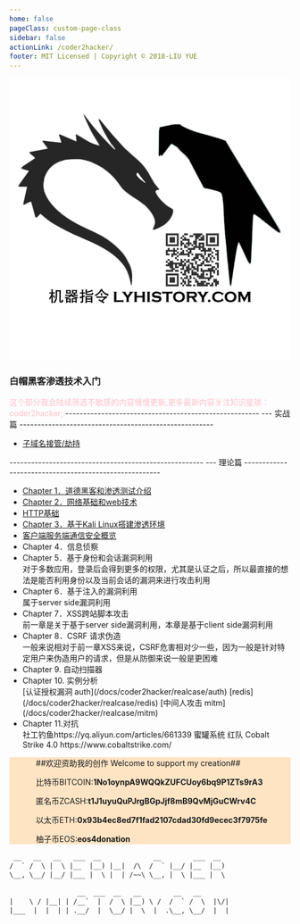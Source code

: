 ```yaml
---
home: false
pageClass: custom-page-class
sidebar: false
actionLink: /coder2hacker/
footer: MIT Licensed | Copyright © 2018-LIU YUE
---
```


<img class="header" src="/docs/docs_image/coder2hacker/kali.png"/>

<div>
	<h3>白帽黑客渗透技术入门</h3>
	<span style="color:pink;">这个部分我会陆续筛选不敏感的内容慢慢更新,更多最新内容关注知识星球：coder2hacker;</span>
    <span>
        ------------------------------------------------------
        --- 实战篇
        ------------------------------------------------------
    </span>
	<ul>
		<li><a href="/docs/coder2hacker/attack_vectors/domain_takeover">子域名接管/劫持</a></li>
    </ul>
    <span>
        ------------------------------------------------------
        --- 理论篇
        ------------------------------------------------------
    </span>
	<ul>
		<li><a href="/docs/coder2hacker/ch1_intro">Chapter 1．道德黑客和渗透测试介绍</a></li>
		<li><a href="/docs/coder2hacker/ch2_web">Chapter 2．网络基础和web技术</a></li>
        <li><a href="/docs/coder2hacker/basics_http">HTTP基础</a></li>
		<li><a href="/docs/coder2hacker/ch3_kali&targets">Chapter 3．基于Kali Linux搭建渗透环境</a></li>
		<li><a href="/docs/coder2hacker/overview_security_client2server">客户端服务端通信安全概览</a></li>
		<li>Chapter 4．信息侦察</li>
		<li>Chapter 5．基于身份和会话漏洞利用</li>
		对于多数应用，登录后会得到更多的权限，尤其是认证之后，所以最直接的想法是能否利用身份以及当前会话的漏洞来进行攻击利用
		<li>Chapter 6．基于注入的漏洞利用</li>
		属于server side漏洞利用
		<li>Chapter 7．XSS跨站脚本攻击</li>
		前一章是关于基于server side漏洞利用，本章是基于client side漏洞利用
		<li>Chapter 8．CSRF 请求伪造</li>
		一般来说相对于前一章XSS来说，CSRF危害相对少一些，因为一般是针对特定用户来伪造用户的请求，但是从防御来说一般是更困难
		<li>Chapter 9. 自动扫描器</li>
		<li>Chapter 10. 实例分析</li>
		[认证授权漏洞 auth](/docs/coder2hacker/realcase/auth)
        [redis](/docs/coder2hacker/realcase/redis)
        [中间人攻击 mitm](/docs/coder2hacker/realcase/mitm)
		<li>Chapter 11.对抗</li>
		社工钓鱼https://yq.aliyun.com/articles/661339
		蜜罐系统
		红队 Cobalt Strike 4.0 https://www.cobaltstrike.com/
	</ul>
</div>


<div style="background-color:bisque;">
	<ul>
        <ol>
            ##欢迎资助我的创作 Welcome to support my creation##
        </ol>
		<ol>比特币BITCOIN:<strong>1No1oynpA9WQQkZUFCUoy6bq9P1ZTs9rA3</strong></ol>
		<ol>匿名币ZCASH:<strong>t1J1uyuQuPJrgBGpJjf8mB9QvMjGuCWrv4C</strong></ol>
		<ol>以太币ETH:<strong>0x93b4ec8ed7f1fad2107cdad30fd9ecec3f7975fe</strong></ol>
		<ol>柚子币EOS:<strong>eos4donation</strong></ol>
	</ul>
</div>



```
 __   __   __   ___  __             __        ___  __   
/  ` /  \ |  \ |__  |__) |__|  /\  /  ` |__/ |__  |__)  
\__, \__/ |__/ |___ |  \ |  | /~~\ \__, |  \ |___ |  \  
                                                        
                 __  ___  __   __        __   __        
|    \ / |__| | /__`  |  /  \ |__) \ /  /  ` /  \  |\/| 
|___  |  |  | | .__/  |  \__/ |  \  |  .\__, \__/  |  | 
                                                        
```



